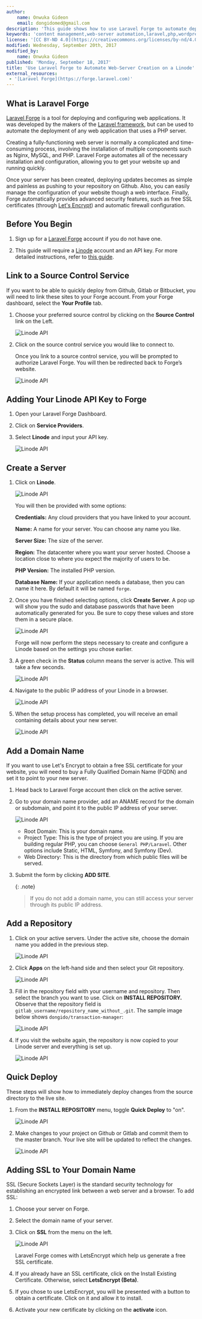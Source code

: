 ```yaml
---
author:
    name: Onwuka Gideon
    email: dongidomed@gmail.com
description: 'This guide shows how to use Laravel Forge to automate deployment of your PHP projects on a Linode.'
keywords: 'content management,web-server automation,laravel,php,wordpress,drupal,cms,joomla,Laravel Forge'
license: '[CC BY-ND 4.0](https://creativecommons.org/licenses/by-nd/4.0)'
modified: Wednesday, September 20th, 2017 
modified_by:
    name: Onwuka Gideon
published: 'Monday, September 18, 2017'
title: 'Use Laravel Forge to Automate Web-Server Creation on a Linode'
external_resources:
 - '[Laravel Forge](https://forge.laravel.com)'
---
```


## What is Laravel Forge

[Laravel Forge](https://forge.laravel.com) is a tool for deploying and configuring web applications. It was developed by the makers of the [Laravel framework](https://laravel.com), but can be used to automate the deployment of any web application that uses a PHP server. 

Creating a fully-functioning web server is normally a complicated and time-consuming process, involving the installation of multiple components such as Nginx, MySQL, and PHP. Laravel Forge automates all of the necessary installation and configuration, allowing you to get your website up and running quickly. 

Once your server has been created, deploying updates becomes as simple and painless as pushing to your repository on Github. Also, you can easily manage the configuration of your website though a web interface. Finally, Forge automatically provides advanced security features, such as free SSL certificates (through [Let's Encrypt](https://letsencrypt.org/)) and automatic firewall configuration.


## Before You Begin

1. Sign up for a [Laravel Forge](https://forge.laravel.com/auth/register) account if you do not have one.

2. This guide will require a [Linode](https://www.linode.com/) account and an API key. For more detailed instructions, refer to [this guide](https://www.linode.com/docs/platform/api/api-key).

## Link to a Source Control Service

If you want to be able to quickly deploy from Github, Gitlab or Bitbucket, you will need to link these sites to your Forge account. From your Forge dashboard, select the **Your Profile** tab.

1. Choose your preferred source control by clicking on the **Source Control** link on the Left.

    ![Linode API](/docs/assets/configuration-management/linking_source_control.png)

2. Click on the source control service you would like to connect to.

    Once you link to a source control service, you will be prompted to authorize Laravel Forge. You will then be redirected back to Forge’s website.

    ![Linode API](/docs/assets/configuration-management/source_control_authorized.png)

## Adding Your Linode API Key to Forge

1. Open your Laravel Forge Dashboard.

2. Click on **Service Providers**.

3. Select **Linode** and input your API key.

   ![Linode API](/docs/assets/configuration-management/adding_api_key_to_forge.png)

## Create a Server

1. Click on **Linode**.

    ![Linode API](/docs/assets/configuration-management/create_a_server.png)

    You will then be provided with some options:

    **Credentials:** Any cloud providers that you have linked to your account.

    **Name:** A name for your server. You can choose any name you like.

    **Server Size:** The size of the server. 

    **Region:** The datacenter where you want your server hosted. Choose a location close to where you expect the majority of users to be.

    **PHP Version:** The installed PHP version.

    **Database Name:** If your application needs a database, then you can name it here. By default it will be named `forge`.

2. Once you have finished selecting options, click **Create Server**. A pop up will show you the sudo and database passwords that have been automatically generated for you. Be sure to copy these values and store them in a secure place.

    ![Linode API](/docs/assets/configuration-management/server_credential.png)

    Forge will now perform the steps necessary to create and configure a Linode based on the settings you chose earlier.

3. A green check in the **Status** column means the server is active. This will take a few seconds.

    ![Linode API](/docs/assets/configuration-management/active_servers.png)

4. Navigate to the public IP address of your Linode in a browser.

    ![Linode API](/docs/assets/configuration-management/server_set_up_with_php_7_1.png)

5. When the setup process has completed, you will receive an email containing details about your new server.

    ![Linode API](/docs/assets/configuration-management/mail_from_linode_showing_details_created.png)

## Add a Domain Name

If you want to use Let's Encrypt to obtain a free SSL certificate for your website, you will need to buy a Fully Qualified Domain Name (FQDN) and set it to point to your new server.

1. Head back to Laravel Forge account then click on the active server. 

2. Go to your domain name provider, add an ANAME record for the domain or subdomain, and point it to the public IP address of your server. 


    ![Linode API](/docs/assets/configuration-management/adding_new_domain.png)

    - Root Domain: This is your domain name.
    - Project Type: This is the type of project you are using. If you are building regular PHP, you can choose `General PHP/Laravel`. Other options include Static, HTML, Symfony, and Symfony (Dev).
    - Web Directory: This is the directory from which public files will be served.

3. Submit the form by clicking **ADD SITE**.

    {: .note}
    >
    > If you do not add a domain name, you can still access your server through its public IP address.


## Add a Repository

1. Click on your active servers. Under the active site, choose the domain name you added in the previous step.

    ![Linode API](/docs/assets/configuration-management/adding_repository.gif)

2. Click **Apps** on the left-hand side and then select your Git repository.

    ![Linode API](/docs/assets/configuration-management/adding_git_repository.png)

3. Fill in the repository field with your username and repository. Then select the branch you want to use. Click on **INSTALL REPOSITORY.** Observe that the repository field is `gitlab_username/repository_name_without_.git`. The sample image below shows `dongido/transaction-manager`:

    ![Linode API](/docs/assets/configuration-management/git_repository_name.png)

4. If you visit the website again, the repository is now copied to your Linode server and everything is set up.

    ![Linode API](/docs/assets/configuration-management/site_up_and_running.png)

## Quick Deploy
These steps will show how to immediately deploy changes from the source directory to the live site.

1. From the **INSTALL REPOSITORY** menu, toggle **Quick Deploy** to "on".

    ![Linode API](/docs/assets/configuration-management/Laravel_forge_deploy.png)

2. Make changes to your project on Github or Gitlab and commit them to the master branch. Your live site will be updated to reflect the changes.

    ![Linode API](/docs/assets/configuration-management/laravel_forge_sites.png)

## Adding SSL to Your Domain Name
SSL (Secure Sockets Layer) is the standard security technology for establishing an encrypted link between a web server and a browser. To add SSL:

1. Choose your server on Forge.

2. Select the domain name of your server. 

3. Click on **SSL** from the menu on the left.

    ![Linode API](/docs/assets/configuration-management/laravel_forge_adding_ssl.png)

    Laravel Forge comes with LetsEncrypt which help us generate a free SSL certificate.

4. If you already have an SSL certificate, click on the Install Existing Certificate. Otherwise, select **LetsEncrypt (Beta)**.

5. If you chose to use LetsEncrypt, you will be presented with a button to obtain a certificate. Click on it and allow it to install. 

6. Activate your new certificate by clicking on the **activate** icon.

